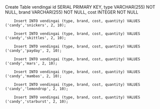 Create Table vendingai
        id SERIAL PRIMARY KEY,
        type VARCHAR(255) NOT NULL,
        brand VARCHAR(255) NOT NULL,
        cost INTEGER NOT NULL

        Insert INTO vendingai (type, brand, cost, quantity) VALUES ('candy','snickers', 2, 10);

        Insert INTO vendingai (type, brand, cost, quantity) VALUES ('candy','skittles', 2, 10);

        Insert INTO vendingai (type, brand, cost, quantity) VALUES ('candy','payday', 2, 10);

        Insert INTO vendingai (type, brand, cost, quantity) VALUES ('candy','mars', 2, 10);

        Insert INTO vendingai (type, brand, cost, quantity) VALUES ('candy','mambas', 2, 10);

        Insert INTO vendingai (type, brand, cost, quantity) VALUES ('candy','lemondrop', 2, 10);

        Insert INTO vendingai (type, brand, cost, quantity) VALUES ('candy','starburst', 2, 10);









